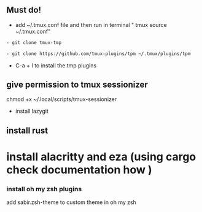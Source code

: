 ## Must do!

- add ~/.tmux.conf file and then run in terminal " tmux source ~/.tmux.conf"

```bash
- git clone tmux-tmp
```

```bash
- git clone https://github.com/tmux-plugins/tpm ~/.tmux/plugins/tpm
```

- C-a + I to install the tmp plugins

## give permission to tmux sessionizer

chmod +x ~/.local/scripts/tmux-sessionizer

- install lazygit

## install rust

# install alacritty and eza (using cargo check documentation how )

### install oh my zsh plugins

add sabir.zsh-theme to custom theme in oh my zsh
